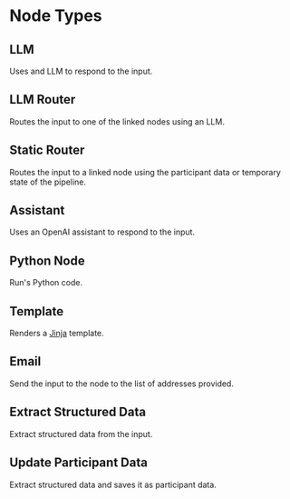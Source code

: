 # Node Types

## LLM
Uses and LLM to respond to the input.

## LLM Router
Routes the input to one of the linked nodes using an LLM.

## Static Router
Routes the input to a linked node using the participant data or temporary state of the pipeline.

## Assistant
Uses an OpenAI assistant to respond to the input.

## Python Node
Run's Python code.

## Template
Renders a [Jinja](https://jinja.palletsprojects.com/en/stable/templates/) template.

## Email
Send the input to the node to the list of addresses provided.

## Extract Structured Data
Extract structured data from the input.


## Update Participant Data
Extract structured data and saves it as participant data.
